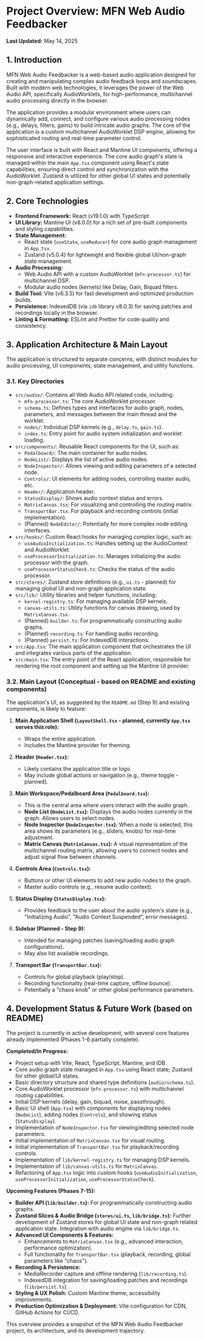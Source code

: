 # Project Overview: MFN Web Audio Feedbacker

**Last Updated:** May 14, 2025

## 1. Introduction

MFN Web Audio Feedbacker is a web-based audio application designed for creating and manipulating complex audio feedback loops and soundscapes. Built with modern web technologies, it leverages the power of the Web Audio API, specifically AudioWorklets, for high-performance, multichannel audio processing directly in the browser.

The application provides a modular environment where users can dynamically add, connect, and configure various audio processing nodes (e.g., delays, filters, gains) to build intricate audio graphs. The core of the application is a custom multichannel AudioWorklet DSP engine, allowing for sophisticated routing and real-time parameter control.

The user interface is built with React and Mantine UI components, offering a responsive and interactive experience. The core audio graph's state is managed within the main `App.tsx` component using React's state capabilities, ensuring direct control and synchronization with the AudioWorklet. Zustand is utilized for other global UI states and potentially non-graph-related application settings.

## 2. Core Technologies

- **Frontend Framework:** React (v19.1.0) with TypeScript
- **UI Library:** Mantine UI (v8.0.0) for a rich set of pre-built components and styling capabilities.
- **State Management:**
  - React state (`useState`, `useReducer`) for core audio graph management in `App.tsx`.
  - Zustand (v5.0.4) for lightweight and flexible global UI/non-graph state management.
- **Audio Processing:**
  - Web Audio API with a custom AudioWorklet (`mfn-processor.ts`) for multichannel DSP.
  - Modular audio nodes (kernels) like Delay, Gain, Biquad filters.
- **Build Tool:** Vite (v6.3.5) for fast development and optimized production builds.
- **Persistence:** IndexedDB (via `idb` library v8.0.3) for saving patches and recordings locally in the browser.
- **Linting & Formatting:** ESLint and Prettier for code quality and consistency.

## 3. Application Architecture & Main Layout

The application is structured to separate concerns, with distinct modules for audio processing, UI components, state management, and utility functions.

### 3.1. Key Directories

- `src/audio/`: Contains all Web Audio API related code, including:
  - `mfn-processor.ts`: The core AudioWorklet processor.
  - `schema.ts`: Defines types and interfaces for audio graph, nodes, parameters, and messages between the main thread and the worklet.
  - `nodes/`: Individual DSP kernels (e.g., `delay.ts`, `gain.ts`).
  - `index.ts`: Entry point for audio system initialization and worklet loading.
- `src/components/`: Reusable React components for the UI, such as:
  - `Pedalboard/`: The main container for audio nodes.
  - `NodeList/`: Displays the list of active audio nodes.
  - `NodeInspector/`: Allows viewing and editing parameters of a selected node.
  - `Controls/`: UI elements for adding nodes, controlling master audio, etc.
  - `Header/`: Application header.
  - `StatusDisplay/`: Shows audio context status and errors.
  - `MatrixCanvas.tsx`: For visualizing and controlling the routing matrix.
  - `TransportBar.tsx`: For playback and recording controls (initial implementation).
  - (Planned) `NodeEditor/`: Potentially for more complex node editing interfaces.
- `src/hooks/`: Custom React hooks for managing complex logic, such as:
  - `useAudioInitialization.ts`: Handles setting up the AudioContext and AudioWorklet.
  - `useProcessorInitialization.ts`: Manages initializing the audio processor with the graph.
  - `useProcessorStatusCheck.ts`: Checks the status of the audio processor.
- `src/stores/`: Zustand store definitions (e.g., `ui.ts` - planned) for managing global UI and non-graph application state.
- `src/lib/`: Utility libraries and helper functions, including:
  - `kernel-registry.ts`: For managing available DSP kernels.
  - `canvas-utils.ts`: Utility functions for canvas drawing, used by `MatrixCanvas.tsx`.
  - (Planned) `builder.ts`: For programmatically constructing audio graphs.
  - (Planned) `recording.ts`: For handling audio recording.
  - (Planned) `persist.ts`: For IndexedDB interactions.
- `src/App.tsx`: The main application component that orchestrates the UI and integrates various parts of the application.
- `src/main.tsx`: The entry point of the React application, responsible for rendering the root component and setting up the Mantine UI provider.

### 3.2. Main Layout (Conceptual - based on README and existing components)

The application's UI, as suggested by the `README.md` (Step 9) and existing components, is likely to feature:

1. **Main Application Shell (`LayoutShell.tsx` - planned, currently `App.tsx` serves this role):**

   - Wraps the entire application.
   - Includes the Mantine provider for theming.

2. **Header (`Header.tsx`):**

   - Likely contains the application title or logo.
   - May include global actions or navigation (e.g., theme toggle - planned).

3. **Main Workspace/Pedalboard Area (`Pedalboard.tsx`):**

   - This is the central area where users interact with the audio graph.
   - **Node List (`NodeList.tsx`):** Displays the audio nodes currently in the graph. Allows users to select nodes.
   - **Node Inspector (`NodeInspector.tsx`):** When a node is selected, this area shows its parameters (e.g., sliders, knobs) for real-time adjustment.
   - **Matrix Canvas (`MatrixCanvas.tsx`):** A visual representation of the multichannel routing matrix, allowing users to connect nodes and adjust signal flow between channels.

4. **Controls Area (`Controls.tsx`):**

   - Buttons or other UI elements to add new audio nodes to the graph.
   - Master audio controls (e.g., resume audio context).

5. **Status Display (`StatusDisplay.tsx`):**

   - Provides feedback to the user about the audio system's state (e.g., "Initializing Audio", "Audio Context Suspended", error messages).

6. **Sidebar (Planned - Step 9):**

   - Intended for managing patches (saving/loading audio graph configurations).
   - May also list available recordings.

7. **Transport Bar (`TransportBar.tsx`):**
   - Controls for global playback (play/stop).
   - Recording functionality (real-time capture, offline bounce).
   - Potentially a "chaos knob" or other global performance parameters.

## 4. Development Status & Future Work (based on README)

The project is currently in active development, with several core features already implemented (Phases 1-6 partially complete).

**Completed/In Progress:**

- Project setup with Vite, React, TypeScript, Mantine, and IDB.
- Core audio graph state managed in `App.tsx` using React state; Zustand for other global/UI states.
- Basic directory structure and shared type definitions (`audio/schema.ts`).
- Core AudioWorklet processor (`mfn-processor.ts`) with multichannel routing capabilities.
- Initial DSP kernels (delay, gain, biquad, noise, passthrough).
- Basic UI shell (`App.tsx`) with components for displaying nodes (`NodeList`), adding nodes (`Controls`), and showing status (`StatusDisplay`).
- Implementation of `NodeInspector.tsx` for viewing/editing selected node parameters.
- Initial implementation of `MatrixCanvas.tsx` for visual routing.
- Initial implementation of `TransportBar.tsx` for playback/recording controls.
- Implementation of `lib/kernel-registry.ts` for managing DSP kernels.
- Implementation of `lib/canvas-utils.ts` for `MatrixCanvas`.
- Refactoring of `App.tsx` logic into custom hooks (`useAudioInitialization`, `useProcessorInitialization`, `useProcessorStatusCheck`).

**Upcoming Features (Phases 7-15):**

- **Builder API (`lib/builder.ts`):** For programmatically constructing audio graphs.
- **Zustand Slices & Audio Bridge (`stores/ui.ts`, `lib/bridge.ts`):** Further development of Zustand stores for global UI state and non-graph related application state. Integration with audio engine via `lib/bridge.ts`.
- **Advanced UI Components & Features:**
  - Enhancements to `MatrixCanvas.tsx` (e.g., advanced interaction, performance optimization).
  - Full functionality for `TransportBar.tsx` (playback, recording, global parameters like "chaos").
- **Recording & Persistence:**
  - MediaRecorder capture and offline rendering (`lib/recording.ts`).
  - IndexedDB integration for saving/loading patches and recordings (`lib/persist.ts`).
- **Styling & UX Polish:** Custom Mantine theme, accessibility improvements.
- **Production Optimization & Deployment:** Vite configuration for CDN, GitHub Actions for CI/CD.

This overview provides a snapshot of the MFN Web Audio Feedbacker project, its architecture, and its development trajectory.
